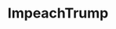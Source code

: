 ---
title: ImpeachTrump
crosslinks:
- NeutralPolitics
- WayOfTheBern
- whitepeoplegifs
- the_Donald
- politics
- Physical_Removal
- The_Donald
- notcirclejerk
- democrats
- uncensorednews
- communism
---